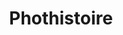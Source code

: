 ---
title: Phothistoire
description: L'idée est de raconter une histoire basée sur une de mes photos.
---